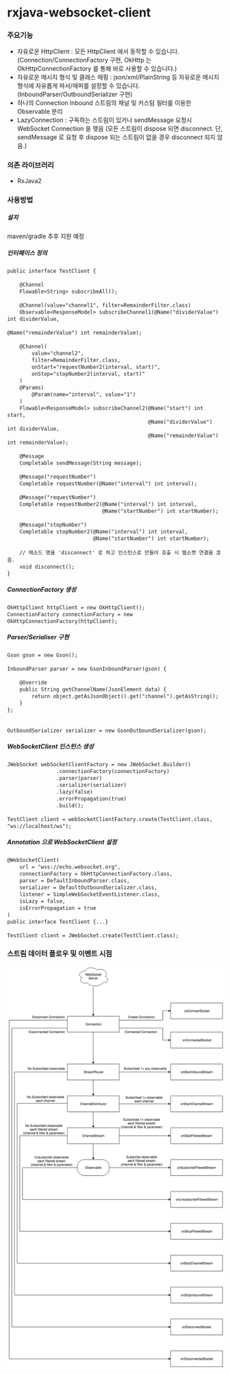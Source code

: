 # rxjava-websocket-client


### 주요기능
* 자유로운 HttpClient : 모든 HttpClient 에서 동작할 수 있습니다. (Connection/ConnectionFactory 구현, OkHttp 는 OkHttpConnectionFactory 를 통해 바로 사용할 수 있습니다.)
* 자유로운 메시지 형식 및 클래스 매핑 : json/xml/PlainString 등 자유로운 메시지 형식에 자유롭게 파서/매퍼를 설정할 수 있습니다. (InboundParser/OutboundSerializer 구현)
* 하나의 Connection Inbound 스트림의 채널 및 커스텀 필터를 이용한 Observable 분리
* LazyConnection : 구독하는 스트림이 있거나 sendMessage 요청시 WebSocket Connection 을 맺음 (모든 스트림이 dispose 되면 disconnect. 단, sendMessage 로 요청 후 dispose 되는 스트림이 없을 경우 disconnect 되지 않음.)


### 의존 라이브러리
*  RxJava2


### 사용방법
##### 설치
maven/gradle 추후 지원 예정

##### 인터페이스 정의
```
public interface TestClient {
    
    @Channel
    Flowable<String> subscribeAll();
    
    @Channel(value="channel1", filter=RemainderFilter.class)
    Observable<ResponseModel> subscribeChannel1(@Name("dividerValue") int dividerValue,
                                                @Name("remainderValue") int remainderValue);
    
    @Channel(
        value="channel2",
        filter=RemainderFilter.class,
        onStart="requestNumber2(interval, start)",
        onStop="stopNumber2(interval, start)"
    )
    @Params(
        @Param(name="interval", value="1")
    )
    Flowable<ResponseModel> subscribeChannel2(@Name("start") int start,
                                              @Name("dividerValue") int dividerValue,
                                              @Name("remainderValue") int remainderValue);
    
    @Message
    Completable sendMessage(String message);
    
    @Message("requestNumber")
    Completable requestNumber(@Name("interval") int interval);
    
    @Message("requestNumber")
    Completable requestNumber2(@Name("interval") int interval,
                               @Name("startNumber") int startNumber);
    
    @Message("stopNumber")
    Completable stopNumber2(@Name("interval") int interval,
                            @Name("startNumber") int startNumber);
    
    // 메소드 명을 'disconnect' 로 하고 인스턴스로 만들어 호출 시 웹소켓 연결을 끊음.
    void disconnect();
}
```

##### ConnectionFactory 생성
```
OkHttpClient httpClient = new OkHttpClient();
ConnectionFactory connectionFactory = new OkHttpConnectionFactory(httpClient);
```

##### Parser/Serialiser 구현
```
Gson gson = new Gson();

InboundParser parser = new GsonInboundParser(gson) {

    @Override
    public String getChannelName(JsonElement data) {
        return object.getAsJsonObject().get("channel").getAsString(); 
    }
};


OutboundSerializer serializer = new GsonOutboundSerializer(gson);
```

##### WebSocketClient 인스턴스 생성
```
JWebSocket webSocketClientFactory = new JWebSocket.Builder()
                .connectionFactory(connectionFactory)
                .parser(parser)
                .serializer(serializer)
                .lazy(false)
                .errorPropagation(true)
                .build();
                
TestClient client = webSocketClientFactory.create(TestClient.class, "ws://localhost/ws");
```

##### Annotation 으로 WebSocketClient 설정
```
@WebSocketClient(
    url = "wss://echo.websocket.org",
    connectionFactory = OkHttpConnectionFactory.class,
    parser = DefaultInboundParser.class,
    serializer = DefaultOutboundSerializer.class,
    listener = SimpleWebSocketEventListener.class,
    isLazy = false,
    isErrorPropagation = true
)
public interface TestClient {...}

TestClient client = JWebSocket.create(TestClient.class);
```


### 스트림 데이터 플로우 및 이벤트 시점
![DataFlow](./data-flow.png?raw=true "DataFlow")
